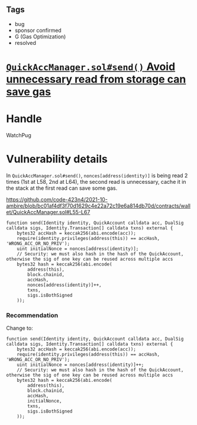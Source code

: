 ## Tags

- bug
- sponsor confirmed
- G (Gas Optimization)
- resolved

# [`QuickAccManager.sol#send()` Avoid unnecessary read from storage can save gas](https://github.com/code-423n4/2021-10-ambire-findings/issues/25) 

# Handle

WatchPug


# Vulnerability details

In `QuickAccManager.sol#send()`, `nonces[address(identity)]` is being read 2 times (1st at L58, 2nd at L64), the second read is unnecessary, cache it in the stack at the first read can save some gas.

https://github.com/code-423n4/2021-10-ambire/blob/bc01af4df3f70d1629c4e22a72c19e6a814db70d/contracts/wallet/QuickAccManager.sol#L55-L67

```solidity=55{58,64}
function send(Identity identity, QuickAccount calldata acc, DualSig calldata sigs, Identity.Transaction[] calldata txns) external {
    bytes32 accHash = keccak256(abi.encode(acc));
    require(identity.privileges(address(this)) == accHash, 'WRONG_ACC_OR_NO_PRIV');
    uint initialNonce = nonces[address(identity)];
    // Security: we must also hash in the hash of the QuickAccount, otherwise the sig of one key can be reused across multiple accs
    bytes32 hash = keccak256(abi.encode(
        address(this),
        block.chainid,
        accHash,
        nonces[address(identity)]++,
        txns,
        sigs.isBothSigned
    ));
```

### Recommendation

Change to:

```solidity=55{58,64}
function send(Identity identity, QuickAccount calldata acc, DualSig calldata sigs, Identity.Transaction[] calldata txns) external {
    bytes32 accHash = keccak256(abi.encode(acc));
    require(identity.privileges(address(this)) == accHash, 'WRONG_ACC_OR_NO_PRIV');
    uint initialNonce = nonces[address(identity)]++;
    // Security: we must also hash in the hash of the QuickAccount, otherwise the sig of one key can be reused across multiple accs
    bytes32 hash = keccak256(abi.encode(
        address(this),
        block.chainid,
        accHash,
        initialNonce,
        txns,
        sigs.isBothSigned
    ));
```

